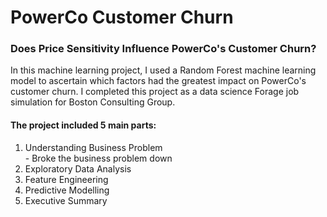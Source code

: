 # PowerCo Customer Churn

### Does Price Sensitivity Influence PowerCo's Customer Churn?

In this machine learning project, I used a Random Forest machine learning model to ascertain which factors had the greatest impact on PowerCo's customer churn. I completed this project as a data science Forage job simulation for Boston Consulting Group. 

#### The project included 5 main parts:

<ol>
  <li>Understanding Business Problem</li>
    - Broke the business problem down
  <li>Exploratory Data Analysis</li>
  <li>Feature Engineering</li>
  <li>Predictive Modelling</li>
  <li>Executive Summary</li>
</ol>
